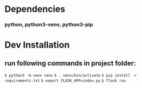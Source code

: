 # Dependencies
### python, python3-venv, python3-pip

# Dev Installation
## run following commands in project folder:
`$ python3 -m venv venv`
`$ . venv/bin/activate`
`$ pip install -r requirements.txt`
`$ export FLASK_APP=index.py`
`$ flask run`